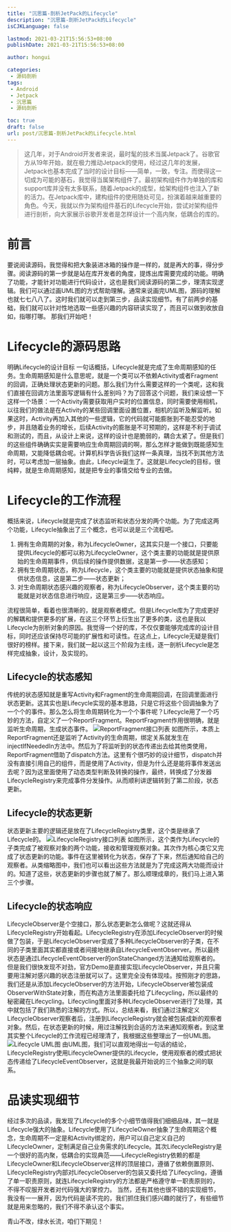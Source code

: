 ```yaml
---
title: "沉思篇-剖析JetPack的Lifecycle"
description: "沉思篇-剖析JetPack的Lifecycle"
isCJKLanguage: false

lastmod: 2021-03-21T15:56:53+08:00
publishDate: 2021-03-21T15:56:53+08:00

author: hongui

categories:
 - 源码剖析
tags:
 - Android
 - Jetpack
 - 沉思篇
 - 源码剖析

toc: true
draft: false
url: post/沉思篇-剖析JetPack的Lifecycle.html
---
```


> 这几年，对于Android开发者来说，最时髦的技术当属Jetpack了。谷歌官方从19年开始，就在极力推动Jetpack的使用，经过这几年的发展，Jetpack也基本完成了当时的设计目标——简单，一致，专注。而使得这一切成为可能的基石，我觉得当属架构组件了。最初架构组件作为单独的库和support库并没有太多联系，随着Jetpack的成型，给架构组件也注入了新的活力。在Jetpack库中，建构组件的使用随处可见，扮演着越来越重要的角色。今天，我就以作为架构组件基石的Lifecycle开始，尝试对架构组件进行剖析，向大家展示谷歌开发者是怎样设计一个高内聚，低耦合的库的。
<!--more-->
# 前言
要说阅读源码，我觉得和把大象装进冰箱的操作是一样的，就是再大的事，得分步骤。阅读源码的第一步就是站在库开发者的角度，提炼出库需要完成的功能。明确了功能，才能针对功能进行代码设计，这也是我们阅读源码的第二步，理清实现逻辑。我们可以通过画UML图的方式帮助理解。通常来说画完UML图，源码的理解也就七七八八了。这时我们就可以走到第三步，品读实现细节。有了前两步的基础，我们就可以针对性地选取一些感兴趣的内容研读实现了，而且可以做到收放自如，指哪打哪。
那我们开始吧！

# Lifecycle的源码思路
明确Lifecycle的设计目标
一句话概括，Lifecycle就是完成了生命周期感知的任务。生命周期感知是什么意思呢，就是一个类可以不依赖Activity或者Fragment的回调，正确处理状态更新的问题。那么我们为什么需要这样的一个类呢，这和我们直接在回调方法里面写逻辑有什么差别吗？为了回答这个问题，我们来设想一下这样一个场景：一个Activity需要获取用户实时的位置信息，同时需要使用相机，以往我们的做法是在Activity的某些回调里面设置位置，相机的监听及解监听。如果这时，Activity再加入其他的一些逻辑，它的代码就可能膨胀到不能忍受的地步，并且随着业务的增长，后续Activity的膨胀是不可预期的，这样是不利于调试和测试的，而且，从设计上来说，这样的设计也是脆弱的，耦合太紧了。但是我们的这些组件确确实实是需要响应生命周期回调的啊，那么怎样才能做到既能感知生命周期，又能降低耦合呢。计算机科学告诉我们这样一条真理，当找不到其他方法时，可以考虑加一层抽象。由此，Lifecycle诞生了。这就是Lifecycle的目标，很纯粹，就是生命周期感知，就是把专业的事情交给专业的去做。

# Lifecycle的工作流程
概括来说，Lifecycle就是完成了状态监听和状态分发的两个功能。为了完成这两个功能，Lifecycle抽象出了三个概念，也可以说是三个流程吧。
1. 拥有生命周期的对象，称为LifecycleOwner，这其实只是一个接口，只要能提供Lifecycle的都可以称为LifecycleOwner，这个类主要的功能就是提供原始的生命周期事件，供后续的操作提供数据，这是第一步——状态感知；
2. 拥有生命周期状态，称为Lifecycle，这个类主要的功能就是提供状态抽象和提供状态信息，这是第二步——状态更新；
3. 对生命周期状态感兴趣的观察者，称为LifecycleObserver，这个类主要的功能就是对状态信息进行响应，这是第三步——状态响应。

流程很简单，看着也很清晰的，就是观察者模式。但是Lifecycle库为了完成更好的解耦和提供更多的扩展，在这三个环节上衍生出了更多的类，这也是我以Lifecycle为剖析对象的原因。我觉得一个好的库，不仅仅要能够完成库的设计目标，同时还应该保持尽可能的扩展性和可读性。在这点上，Lifecycle无疑是我们很好的榜样。接下来，我们就一起以这三个阶段为主线，逐一剖析Lifecycle是怎样完成抽象，设计，及实现的。

## Lifecycle的状态感知
传统的状态感知就是重写Activity和Fragment的生命周期回调，在回调里面进行状态更新。这其实也是Lifecycle实现的基本思路，只是它将这些个回调抽象为了一个个的事件。那么怎么将生命周期转化为一个个事件呢？Lifecycle用了一个巧妙的方法，自定义了一个ReportFragment。ReportFragment作用很明确，就是监听生命周期，生成状态事件。
![ReportFragment接口列表](reportfragment.webp)
如图所示，本质上ReportFragment还是监听了Activity的生命周期，绑定关系就发生在injectIfNeededIn方法中。然后为了将监听到的状态传递出去给其他类使用，ReportFragment借助了dispatch方法。这里有个很巧妙的设计细节，dispatch并没有直接引用自己的组件，而是使用了Activity，但是为什么还是能将事件发送出去呢？因为这里面使用了动态类型判断及转换的操作，最终，转换成了分发器LifecycleRegistry来完成事件分发操作。从而顺利讲逻辑转到了第二阶段，状态更新。
## Lifecycle的状态更新
状态更新主要的逻辑还是放在了LifecycleRegistry类里，这个类是继承了Lifecycle的。
![LifecycleRegistry接口列表](lifecycleregistry.webp)
如图所示，这个类作为Lifecycle的子类完成了被观察对象的两个功能，接收和管理观察对象。其次作为核心类它又完成了状态更新的功能。事件在这里被转化为状态，保存了下来，然后通知给自己的观察者。从类缩略图中，我们也可以看出这些方法就是为了完成这两大功能而设计的。知道了这些，状态更新的步骤也就了解了。那么顺理成章的，我们马上进入第三个步骤。
## Lifecycle的状态响应
LifecycleObserver是个空接口，那么状态更新怎么做呢？这就还得从LifecycleRegistry开始看起。LifecycleRegistry在添加LifecycleObserver的时候做了包装，于是LifecycleObserver变成了多种LifecycleObserver的子类，在不同的子类里面其实都直接或者间接地继承自LifecycleEventObserver。所以最终状态是通过LifecycleEventObserver的onStateChanged方法通知给观察者的。但是我们很快发现不对劲，官方Demo是直接实现LifecycleObserver，并且只需要用注解对感兴趣的状态注册就可以了。这里完全没有体现哇。按照刚才的思路，我们还是从添加LifecycleObserver的方法开始，LifecycleObserver被包装成ObserverWithState对象，而在构造方法里面委托给了Lifecycling，所以最终的秘密藏在Lifecycling。Lifecycling里面对多种LifecycleObserver进行了处理，其中就包括了我们熟悉的注解的方式。所以，总结来看，我们通过注解定义LifecycleObserver观察者后，注册到LifecycleRegistry就会被包装成新的观察者对象。然后，在状态更新的时候，用过注解找到合适的方法来通知观察者。到这里其实整个Lifecycle的工作流程已经理清了，我根据这些整理出了一份UML图。
![Lifecycle UML图](lifecycle.png)
由UML图，我们可以直观地得出一句话的结论，LifecycleRegistry使用LifecycleOwner提供的Lifecycle，使用观察者的模式把状态传递给了LifecycleEventObserver，这就是我最开始说的三个抽象之间的联系。
# 品读实现细节
经过多次的品读，我发现了Lifecycle的多个小细节值得我们细细品味，其一就是Lifecycle强大的抽象。Lifecycle使用了LifecycleOwner抽象了生命周期这个概念，生命周期不一定是和Activity绑定的，用户可以自己定义自己的LifecycleOwner，定制满足自己业务需求的Lifecycle。其次LifecycleRegistry是一个很好的高内聚，低耦合的实现典范——LifecycleRegistry依赖的都是LifecycleOwner和LifecycleObserver这样的顶层接口，遵循了依赖倒置原则、LifecycleRegistry内部对LifecycleObserver的包装又委托给了Lifecycling，遵循了单一职责原则，就连LifecycleRegistry的方法都是严格遵守单一职责原则的，不得不叹服开发者对代码强大的掌控力。
当然，还有其他也很不错的实现细节，我没有一一展开，因为代码是读不完的，我们抓住我们感兴趣的就行了，有些细节就是用来忽略的，我们不得不承认这个事实。

青山不改，绿水长流，咱们下期见！